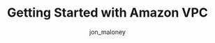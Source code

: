 ---
layout: post
title: Getting Started with Amazon VPC
summary: How to build a virtual private cloud using amazon infrastructure.
author: jon_maloney
---